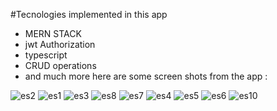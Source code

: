 #Tecnologies implemented in this app 
- MERN STACK
- jwt Authorization
- typescript
- CRUD operations
- and much more
  here are some screen shots from the app :

![es2](https://github.com/user-attachments/assets/543ce7f0-6408-43ab-aeb6-d38eac58f891)
![es1](https://github.com/user-attachments/assets/40b3bb18-d505-49c9-a083-7128813178ff)
![es3](https://github.com/user-attachments/assets/fe1d0d90-d51f-4764-8589-3bbbb0bfc112)
![es8](https://github.com/user-attachments/assets/ea244ef2-936e-4b71-adbe-5f170d0835eb)
![es7](https://github.com/user-attachments/assets/00b255b7-029e-4bbc-b950-e519f08a583e)
![es4](https://github.com/user-attachments/assets/bb023c3c-3cce-47c5-bbb2-e751362f4aeb)
![es5](https://github.com/user-attachments/assets/949f676f-cb96-4760-9a2c-80da2901e7af)
![es6](https://github.com/user-attachments/assets/971eea0e-42eb-4520-9cd9-b3c924dca1e2)
![es10](https://github.com/user-attachments/assets/25bd8a02-d9d1-4108-a784-15eb3f8f785b)







